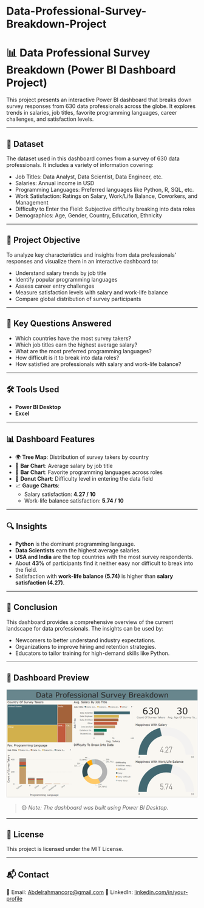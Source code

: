 # Data-Professional-Survey-Breakdown-Project
# 📊 Data Professional Survey Breakdown (Power BI Dashboard Project)

This project presents an interactive Power BI dashboard that breaks down survey responses from 630 data professionals across the globe. It explores trends in salaries, job titles, favorite programming languages, career challenges, and satisfaction levels.

---

## 📁 Dataset

The dataset used in this dashboard comes from a survey of 630 data professionals. 
It includes a variety of information covering:

- Job Titles: Data Analyst, Data Scientist, Data Engineer, etc.
- Salaries: Annual income in USD
- Programming Languages: Preferred languages like Python, R, SQL, etc.
- Work Satisfaction: Ratings on Salary, Work/Life Balance, Coworkers, and Management
- Difficulty to Enter the Field: Subjective difficulty breaking into data roles
- Demographics: Age, Gender, Country, Education, Ethnicity

---

## 🎯 Project Objective

To analyze key characteristics and insights from data professionals' responses and visualize them in an interactive dashboard to:

- Understand salary trends by job title
- Identify popular programming languages
- Assess career entry challenges
- Measure satisfaction levels with salary and work-life balance
- Compare global distribution of survey participants

---

## 📌 Key Questions Answered

- Which countries have the most survey takers?
- Which job titles earn the highest average salary?
- What are the most preferred programming languages?
- How difficult is it to break into data roles?
- How satisfied are professionals with salary and work-life balance?

---

## 🛠️ Tools Used

- **Power BI Desktop**
- **Excel** 

---

## 📊 Dashboard Features

- 🌍 **Tree Map**: Distribution of survey takers by country
- 💼 **Bar Chart**: Average salary by job title
- 🐍 **Bar Chart**: Favorite programming languages across roles
- 🍩 **Donut Chart**: Difficulty level in entering the data field
- 📈 **Gauge Charts**:
  - Salary satisfaction: **4.27 / 10**
  - Work-life balance satisfaction: **5.74 / 10**

---

## 🔍 Insights

- **Python** is the dominant programming language.
- **Data Scientists** earn the highest average salaries.
- **USA and India** are the top countries with the most survey respondents.
- About **43%** of participants find it neither easy nor difficult to break into the field.
- Satisfaction with **work-life balance (5.74)** is higher than **salary satisfaction (4.27)**.

---

## 📌 Conclusion

This dashboard provides a comprehensive overview of the current landscape for data professionals. The insights can be used by:
- Newcomers to better understand industry expectations.
- Organizations to improve hiring and retention strategies.
- Educators to tailor training for high-demand skills like Python.

---

## 📸 Dashboard Preview

![Dashboard Screenshot](./Dashboard.png)

> 🟡 *Note: The dashboard was built using Power BI Desktop.*

---

## 📎 License

This project is licensed under the MIT License.

---

## 📬 Contact

📧 Email: Abdelrahmancorp@gmail.com
🔗 LinkedIn: [linkedin.com/in/your-profile](https://linkedin.com/in/abdulrahman-hossam-a77625178)  
